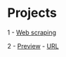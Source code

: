 # Projects

<p>1 - <a href='https://github.com/DevHattoriHanzo/projects/tree/main/web%20scraping'>Web scraping</a></p>
<p>2 - <a href='https://github.com/DevHattoriHanzo/projects/tree/main/preview'>Preview</a> - <a href="https://devhattorihanzo.github.io/projects/preview/">URL</a> </p>

